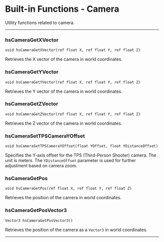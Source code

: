 # Built-in Functions - Camera

Utility functions related to camera.


***


### hsCameraGetXVector
`void hsCameraGetXVector(ref float X, ref float Y, ref float Z)`

Retrieves the X vector of the camera in world coordinates.


### hsCameraGetYVector
`void hsCameraGetYVector(ref float X, ref float Y, ref float Z)`

Retrieves the Y vector of the camera in world coordinates.


### hsCameraGetZVector
`void hsCameraGetZVector(ref float X, ref float Y, ref float Z)`

Retrieves the Z vector of the camera in world coordinates.


### hsCameraSetTPSCameraYOffset
`void hsCameraSetTPSCameraYOffset(float YOffset, float YDistanceOffset)`

Specifies the Y-axis offset for the TPS (Third-Person Shooter) camera. The unit is meters. The `YDistanceOffset` parameter is used for further adjustment based on camera zoom.

### hsCameraGetPos
`void hsCameraGetPos(ref float X, ref float Y, ref float Z)`

Retrieves the position of the camera in world coordinates.

### hsCameraGetPosVector3
`Vector3 hsCameraGetPosVector3()`

Retrieves the position of the camera as a `Vector3` in world coordinates.

***
